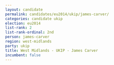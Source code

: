 ```yaml
---
layout: candidate
permalink: candidates/eu2014/ukip/james-carver/
categories: candidate ukip
election: eu2014
list-rank: 2
list-rank-ordinal: 2nd
person: james-carver
region: west-midlands
party: ukip
title: West Midlands - UKIP - James Carver
incumbent: false
---
```

